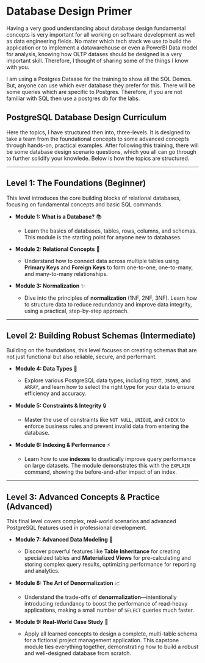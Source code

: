 # Database Design Primer

Having a very good understanding about database design fundamental concepts is very important for all working on software development as well as data engineering fields. No mater which tech stack we use to build the application or to implement a datawarehouse or even a PowerBI Data model for analysis, knowing how OLTP datases should be designed is a very important skill. Therefore, I thought of sharing some of the things I know with you. 

I am using a Postgres Dataase for the training to show all the SQL Demos. But, anyone can use which ever database they prefer for this. There will be some queries which are specific to Postgres. Therefore, if you are not familiar with SQL then use a postgres db for the labs. 

## **PostgreSQL Database Design Curriculum**

Here the topics, I have structured then into, three-levels. It is designed to take a team from the foundational concepts to some advanced concepts through hands-on, practical examples. After following this training, there will be some database design scenario questions, which you all can go through to further solidify your knowlede. Below is how the topics are structured.

---

## **Level 1: The Foundations (Beginner)**

This level introduces the core building blocks of relational databases, focusing on fundamental concepts and basic SQL commands.

- **Module 1: What is a Database?** 📚
  - Learn the basics of databases, tables, rows, columns, and schemas. This module is the starting point for anyone new to databases.

- **Module 2: Relational Concepts** 🤝
  - Understand how to connect data across multiple tables using **Primary Keys** and **Foreign Keys** to form one-to-one, one-to-many, and many-to-many relationships.

- **Module 3: Normalization** ✨
  - Dive into the principles of **normalization** (1NF, 2NF, 3NF). Learn how to structure data to reduce redundancy and improve data integrity, using a practical, step-by-step approach.

---

## **Level 2: Building Robust Schemas (Intermediate)**

Building on the foundations, this level focuses on creating schemas that are not just functional but also reliable, secure, and performant.

- **Module 4: Data Types** 📝
  - Explore various PostgreSQL data types, including `TEXT`, `JSONB`, and `ARRAY`, and learn how to select the right type for your data to ensure efficiency and accuracy.

- **Module 5: Constraints & Integrity** 🔒
  - Master the use of constraints like `NOT NULL`, `UNIQUE`, and `CHECK` to enforce business rules and prevent invalid data from entering the database.

- **Module 6: Indexing & Performance** ⚡
  - Learn how to use **indexes** to drastically improve query performance on large datasets. The module demonstrates this with the `EXPLAIN` command, showing the before-and-after impact of an index.

---

## **Level 3: Advanced Concepts & Practice (Advanced)**

This final level covers complex, real-world scenarios and advanced PostgreSQL features used in professional development.

- **Module 7: Advanced Data Modeling** 🧩
  - Discover powerful features like **Table Inheritance** for creating specialized tables and **Materialized Views** for pre-calculating and storing complex query results, optimizing performance for reporting and analytics.

- **Module 8: The Art of Denormalization** 📈
  - Understand the trade-offs of **denormalization**—intentionally introducing redundancy to boost the performance of read-heavy applications, making a small number of `SELECT` queries much faster.

- **Module 9: Real-World Case Study** 🚀
  - Apply all learned concepts to design a complete, multi-table schema for a fictional project management application. This capstone module ties everything together, demonstrating how to build a robust and well-designed database from scratch.